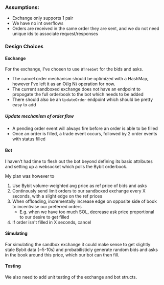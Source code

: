 ### Assumptions:
- Exchange only supports 1 pair
- We have no int overflows
- Orders are received in the same order they are sent, and we do not need unique ids to associate request/responses

### Design Choices 

#### Exchange

For the exchange, I've chosen to use `BTreeSet` for the bids and asks.
- The cancel order mechanism should be optimized with a HashMap, however I've left it as an O(lg N) operation for now.
- The current sandboxed exchange does not have an endpoint to propogate the full orderbook to the bot which needs to be added
- There should also be an `UpdateOrder` endpoint which should be pretty easy to add

##### Update mechanism of order flow
- A pending order event will always fire before an order is able to be filled
- Once an order is filled, a trade event occurs, followed by 2 order events with status filled

#### Bot

I haven't had time to flesh out the bot beyond defining its basic attributes and setting up a websocket which polls the Bybit orderbook.

My plan was however to 
1. Use Bybit volume-weighted avg price as ref price of bids and asks
2. Continously send limit orders to our sandboxed exchange every X seconds, with a slight edge on the ref prices
4. When offloading, incrementally increase edge on opposite side of book to incentivise our preferred orders
    - E.g. when we have too much SOL, decrease ask price proportional to our desire to get filled
5. If order isn't filled in X seconds, cancel

#### Simulating

For simulating the sandbox exchange it could make sense to get slightly stale Bybit data (~5-10s) and probabilisticly generate random bids and asks in the book around this price, which our bot can then fill.


#### Testing 

We also need to add unit testing of the exchange and bot structs.